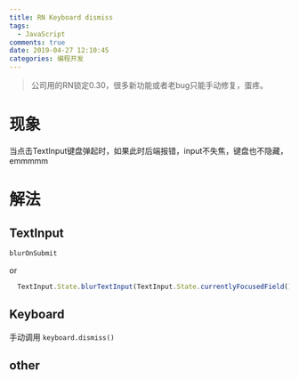 ```yaml
---
title: RN Keyboard dismiss
tags:
  - JavaScript
comments: true
date: 2019-04-27 12:10:45
categories: 编程开发
---
```


> 公司用的RN锁定0.30，很多新功能或者老bug只能手动修复，蛋疼。

<!--more-->

# 现象

当点击TextInput键盘弹起时，如果此时后端报错，input不失焦，键盘也不隐藏，emmmmm

# 解法

## TextInput

```javascript
blurOnSubmit
```

or

```javascript
  TextInput.State.blurTextInput(TextInput.State.currentlyFocusedField())
```

## Keyboard

手动调用 `keyboard.dismiss()`

## other
